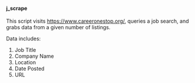 #### j_scrape

This script visits https://www.careeronestop.org/, queries a job search, and grabs data from a given number of listings.

Data includes:
1. Job Title
2. Company Name
3. Location
4. Date Posted
5. URL




